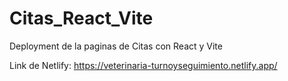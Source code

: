 # Citas_React_Vite
Deployment de la paginas de Citas con React y Vite

Link de Netlify: https://veterinaria-turnoyseguimiento.netlify.app/
